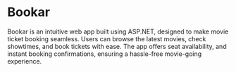 # Bookar
Bookar is an intuitive web app built using ASP.NET, designed to make movie ticket booking seamless. Users can browse the latest movies, check showtimes, and book tickets with ease. The app offers seat availability, and instant booking confirmations, ensuring a hassle-free movie-going experience.
